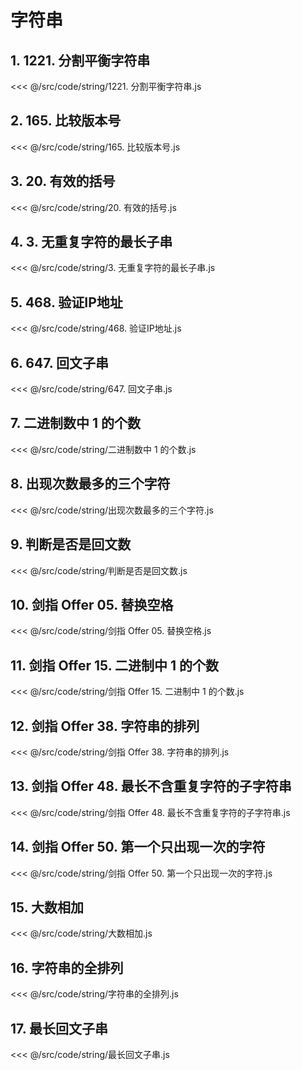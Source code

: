 # 字符串

## 1. 1221. 分割平衡字符串

<<< @/src/code/string/1221. 分割平衡字符串.js

## 2. 165. 比较版本号

<<< @/src/code/string/165. 比较版本号.js

## 3. 20. 有效的括号

<<< @/src/code/string/20. 有效的括号.js

## 4. 3. 无重复字符的最长子串

<<< @/src/code/string/3. 无重复字符的最长子串.js

## 5. 468. 验证IP地址

<<< @/src/code/string/468. 验证IP地址.js

## 6. 647. 回文子串

<<< @/src/code/string/647. 回文子串.js

## 7. 二进制数中 1 的个数

<<< @/src/code/string/二进制数中 1 的个数.js

## 8. 出现次数最多的三个字符

<<< @/src/code/string/出现次数最多的三个字符.js

## 9. 判断是否是回文数

<<< @/src/code/string/判断是否是回文数.js

## 10. 剑指 Offer 05. 替换空格

<<< @/src/code/string/剑指 Offer 05. 替换空格.js

## 11. 剑指 Offer 15. 二进制中 1 的个数

<<< @/src/code/string/剑指 Offer 15. 二进制中 1 的个数.js

## 12. 剑指 Offer 38. 字符串的排列

<<< @/src/code/string/剑指 Offer 38. 字符串的排列.js

## 13. 剑指 Offer 48. 最长不含重复字符的子字符串

<<< @/src/code/string/剑指 Offer 48. 最长不含重复字符的子字符串.js

## 14. 剑指 Offer 50. 第一个只出现一次的字符

<<< @/src/code/string/剑指 Offer 50. 第一个只出现一次的字符.js

## 15. 大数相加

<<< @/src/code/string/大数相加.js

## 16. 字符串的全排列

<<< @/src/code/string/字符串的全排列.js

## 17. 最长回文子串

<<< @/src/code/string/最长回文子串.js